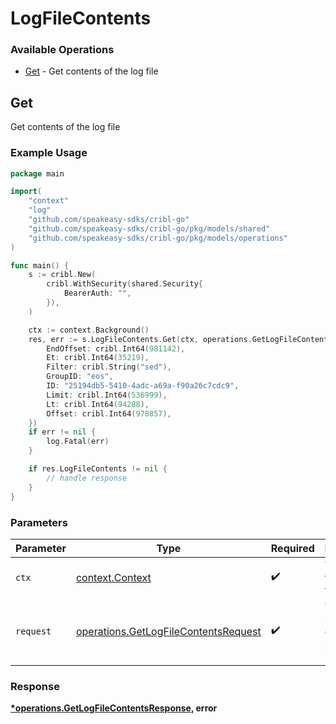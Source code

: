 # LogFileContents

### Available Operations

* [Get](#get) - Get contents of the log file

## Get

Get contents of the log file

### Example Usage

```go
package main

import(
	"context"
	"log"
	"github.com/speakeasy-sdks/cribl-go"
	"github.com/speakeasy-sdks/cribl-go/pkg/models/shared"
	"github.com/speakeasy-sdks/cribl-go/pkg/models/operations"
)

func main() {
    s := cribl.New(
        cribl.WithSecurity(shared.Security{
            BearerAuth: "",
        }),
    )

    ctx := context.Background()
    res, err := s.LogFileContents.Get(ctx, operations.GetLogFileContentsRequest{
        EndOffset: cribl.Int64(981142),
        Et: cribl.Int64(35219),
        Filter: cribl.String("sed"),
        GroupID: "eos",
        ID: "25194db5-5410-4adc-a69a-f90a26c7cdc9",
        Limit: cribl.Int64(536999),
        Lt: cribl.Int64(94288),
        Offset: cribl.Int64(978857),
    })
    if err != nil {
        log.Fatal(err)
    }

    if res.LogFileContents != nil {
        // handle response
    }
}
```

### Parameters

| Parameter                                                                                    | Type                                                                                         | Required                                                                                     | Description                                                                                  |
| -------------------------------------------------------------------------------------------- | -------------------------------------------------------------------------------------------- | -------------------------------------------------------------------------------------------- | -------------------------------------------------------------------------------------------- |
| `ctx`                                                                                        | [context.Context](https://pkg.go.dev/context#Context)                                        | :heavy_check_mark:                                                                           | The context to use for the request.                                                          |
| `request`                                                                                    | [operations.GetLogFileContentsRequest](../../models/operations/getlogfilecontentsrequest.md) | :heavy_check_mark:                                                                           | The request object to use for the request.                                                   |


### Response

**[*operations.GetLogFileContentsResponse](../../models/operations/getlogfilecontentsresponse.md), error**

